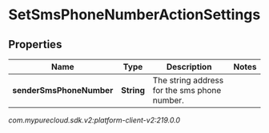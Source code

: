 # SetSmsPhoneNumberActionSettings


## Properties

| Name | Type | Description | Notes |
| ------------ | ------------- | ------------- | ------------- |
| **senderSmsPhoneNumber** | **String** | The string address for the sms phone number. |  |




_com.mypurecloud.sdk.v2:platform-client-v2:219.0.0_
